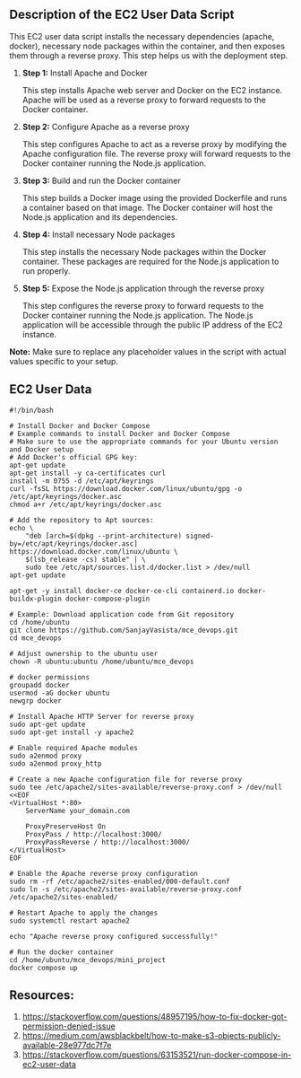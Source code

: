 ## Description of the EC2 User Data Script

This EC2 user data script installs the necessary dependencies (apache, docker), necessary node packages within the container, and then exposes them through a reverse proxy. This step helps us with the deployment step.

1. **Step 1:** Install Apache and Docker
    
    This step installs Apache web server and Docker on the EC2 instance. Apache will be used as a reverse proxy to forward requests to the Docker container.

1. **Step 2:** Configure Apache as a reverse proxy
    
    This step configures Apache to act as a reverse proxy by modifying the Apache configuration file. The reverse proxy will forward requests to the Docker container running the Node.js application.

1. **Step 3:** Build and run the Docker container
    
    This step builds a Docker image using the provided Dockerfile and runs a container based on that image. The Docker container will host the Node.js application and its dependencies.

1. **Step 4:** Install necessary Node packages
    
    This step installs the necessary Node packages within the Docker container. These packages are required for the Node.js application to run properly.

1. **Step 5:** Expose the Node.js application through the reverse proxy
    
    This step configures the reverse proxy to forward requests to the Docker container running the Node.js application. The Node.js application will be accessible through the public IP address of the EC2 instance.

**Note:** Make sure to replace any placeholder values in the script with actual values specific to your setup.

## EC2 User Data

```
#!/bin/bash

# Install Docker and Docker Compose
# Example commands to install Docker and Docker Compose
# Make sure to use the appropriate commands for your Ubuntu version and Docker setup
# Add Docker's official GPG key:
apt-get update
apt-get install -y ca-certificates curl
install -m 0755 -d /etc/apt/keyrings
curl -fsSL https://download.docker.com/linux/ubuntu/gpg -o /etc/apt/keyrings/docker.asc
chmod a+r /etc/apt/keyrings/docker.asc

# Add the repository to Apt sources:
echo \
    "deb [arch=$(dpkg --print-architecture) signed-by=/etc/apt/keyrings/docker.asc] https://download.docker.com/linux/ubuntu \
    $(lsb_release -cs) stable" | \
    sudo tee /etc/apt/sources.list.d/docker.list > /dev/null
apt-get update

apt-get -y install docker-ce docker-ce-cli containerd.io docker-buildx-plugin docker-compose-plugin

# Example: Download application code from Git repository
cd /home/ubuntu
git clone https://github.com/SanjayVasista/mce_devops.git
cd mce_devops

# Adjust ownership to the ubuntu user
chown -R ubuntu:ubuntu /home/ubuntu/mce_devops

# docker permissions
groupadd docker
usermod -aG docker ubuntu
newgrp docker

# Install Apache HTTP Server for reverse proxy
sudo apt-get update
sudo apt-get install -y apache2

# Enable required Apache modules
sudo a2enmod proxy
sudo a2enmod proxy_http

# Create a new Apache configuration file for reverse proxy
sudo tee /etc/apache2/sites-available/reverse-proxy.conf > /dev/null <<EOF
<VirtualHost *:80>
    ServerName your_domain.com

    ProxyPreserveHost On
    ProxyPass / http://localhost:3000/
    ProxyPassReverse / http://localhost:3000/
</VirtualHost>
EOF

# Enable the Apache reverse proxy configuration
sudo rm -rf /etc/apache2/sites-enabled/000-default.conf
sudo ln -s /etc/apache2/sites-available/reverse-proxy.conf /etc/apache2/sites-enabled/

# Restart Apache to apply the changes
sudo systemctl restart apache2

echo "Apache reverse proxy configured successfully!"

# Run the docker container
cd /home/ubuntu/mce_devops/mini_project
docker compose up
```

## Resources:

1. https://stackoverflow.com/questions/48957195/how-to-fix-docker-got-permission-denied-issue
1. https://medium.com/awsblackbelt/how-to-make-s3-objects-publicly-available-28e977dc7f7e
1. https://stackoverflow.com/questions/63153521/run-docker-compose-in-ec2-user-data
